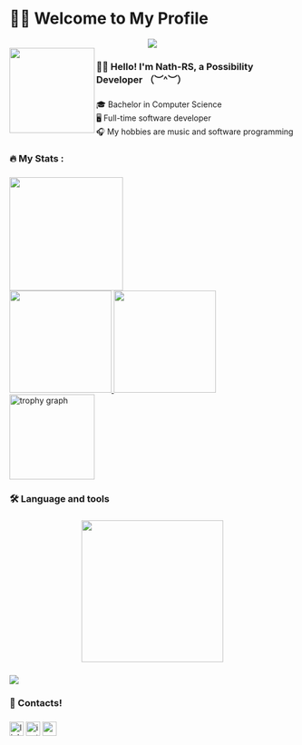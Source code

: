 <h1>🧏‍♂️ Welcome to My Profile</h1>

<div align="center">
  <img src="https://visitor-badge.laobi.icu/badge?page_id=Nath-RS.Nath-RS&"  />
</div>

<img align="left" height="150" src="https://media.giphy.com/media/M9gbBd9nbDrOTu1Mqx/giphy.gif"  />

###

<h3 align="left">👩‍💻 Hello! I'm Nath-RS, a Possibility Developer （︶^︶）</h3>

###

<p align="left">🎓 Bachelor in Computer Science<br>🖥 Full-time software developer <br>🎧 My hobbies are music and software programming</p>

###

<h3 align="left">🔥   My Stats :</h3>

###

<div align="left">
  <a href="https://github.com/Nath-RS">
    <img height="200em" src="https://github-readme-stats.vercel.app/api?username=Nath-RS&show_icons=true&hide=commits&hide_border=true&theme=dark&title_color=FFA500&cache_seconds=1800&custom_title=Nath%20Rank" />
  </a>
</div>

<div align="left">
  <a href="https://github.com/Nath-RS">
    <img height="180em" src="http://github-readme-streak-stats.herokuapp.com?user=Nath-RS&theme=dark&hide_border=true" />
    <img height="180em" src="https://github-readme-stats.vercel.app/api/top-langs/?username=Nath-RS&layout=donut&langs_count=3&theme=dark&exclude_repo=QualidadeSW&hide_border=true&custom_title=Top%20Languages" />
 <img src="https://github-profile-trophy.vercel.app?username=Nath-RS&theme=darkhub&column=-1&row=1&margin-w=8&margin-h=8&no-bg=true&no-frame=true&order=4" height="150" alt="trophy graph"  />
</a>
</div>

<h3 align="left">🛠 Language and tools</h3>

###

<div align="center">
  <img height="250" src="https://media.licdn.com/dms/image/v2/D4D16AQE5aQJvKeF3Wg/profile-displaybackgroundimage-shrink_350_1400/B4DZe0zRfmGkAY-/0/1751085030443?e=1755734400&v=beta&t=Nu34npV4wg9RP7-70LJW8o64ShLQI6vHMujUwhJQpGw"  />
</div>

###

<p align="left">
  <img src="https://skillicons.dev/icons?i=visualstudio,unity,cs,c,vscode,html,css,bootstrap,js,react,java,linux,git,github,mysql,aws,azure" />
</p>

###

<h3 align="left">📱 Contacts!</h3>

###

<div align="left">
  <img src="https://img.shields.io/static/v1?message=LinkedIn&logo=linkedin&label=&color=0077B5&logoColor=white&labelColor=&style=for-the-badge" height="25" alt="linkedin logo"  />
  <img src="https://img.shields.io/static/v1?message=Instagram&logo=instagram&label=&color=E4405F&logoColor=white&labelColor=&style=for-the-badge" height="25" alt="instagram logo"  />
  <img src="https://img.shields.io/static/v1?message=Gmail&logo=gmail&label=&color=D14836&logoColor=white&labelColor=&style=for-the-badge" height="25" alt="gmail logo"  />
</div>

###

